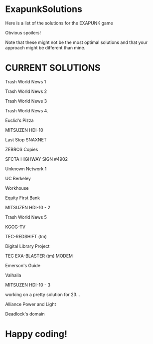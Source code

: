 # ExapunkSolutions

Here is a list of the solutions for the EXAPUNK game

Obvious spoilers!

Note that these might not be the most optimal solutions and that your approach might be different than mine.

# CURRENT SOLUTIONS

Trash World News 1

Trash World News 2

Trash World News 3

Trash World News 4.

Euclid's Pizza

MITSUZEN HDI-10

Last Stop SNAXNET

ZEBROS Copies

SFCTA HIGHWAY SIGN #4902

Unknown Network 1

UC Berkeley

Workhouse

Equity First Bank

MITSUZEN HDI-10 - 2

Trash World News 5

KGOG-TV

TEC-REDSHIFT (tm)

Digital Library Project

TEC EXA-BLASTER (tm) MODEM

Emerson's Guide

Valhalla

MITSUZEN HDI-10 - 3

working on a pretty solution for 23...

Alliance Power and Light

Deadlock's domain


# Happy coding!

